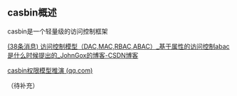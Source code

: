 ## casbin概述

casbin是一个轻量级的访问控制框架

[(38条消息) 访问控制模型（DAC,MAC,RBAC,ABAC）_基于属性的访问控制abac是什么时候提出的_JohnGox的博客-CSDN博客](https://blog.csdn.net/LngZd/article/details/100781310)

[casbin权限模型推演 (qq.com)](https://mp.weixin.qq.com/s/ZJimz_0M0NSznxZa6DnP2A)

（待补充）
